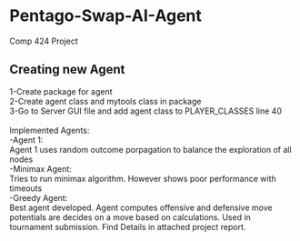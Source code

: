# Pentago-Swap-AI-Agent
Comp 424 Project

## Creating new Agent
1-Create package for agent <br/>
2-Create agent class and mytools class in package<br/>
3-Go to Server GUI file and add agent class to PLAYER_CLASSES line 40
<br/>
<br/>
Implemented Agents: <br/>
-Agent 1: <br/>
Agent 1 uses random outcome porpagation to balance the exploration of all nodes<br/>
-Minimax Agent: <br/>
Tries to run minimax algorithm. However shows poor performance with timeouts <br/>
-Greedy Agent: <br/>
Best agent developed. Agent computes offensive and defensive move potentials are decides on a move based on calculations. Used in tournament submission. Find Details in attached project report.<br/>
